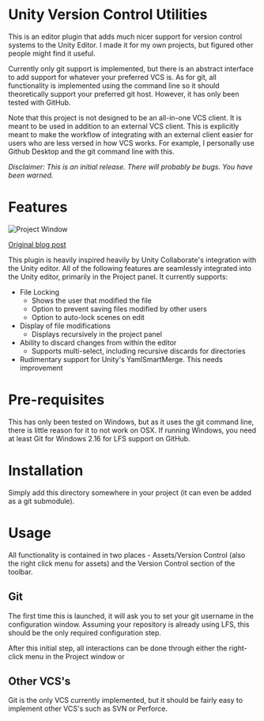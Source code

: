 # Unity Version Control Utilities
This is an editor plugin that adds much nicer support for version control systems to the Unity Editor.  I made it for my own projects, but figured other people might find it useful.

Currently only git support is implemented, but there is an abstract interface to add support for whatever your preferred VCS is.  As for git, all functionality is implemented using the command line so it should theoretically support your preferred git host.  However, it has only been tested with GitHub.

Note that this project is not designed to be an all-in-one VCS client.  It is meant to be used in addition to an external VCS client.  This is explicitly meant to make the workflow of integrating with an external client easier for users who are less versed in how VCS works.  For example, I personally use Github Desktop and the git command line with this.

*Disclaimer: This is an initial release.  There will probably be bugs.  You have been warned.*

# Features
![Project Window](http://shadowndacorner.com/wp-content/uploads/2018/02/ss-2018-02-25-at-04.50.10.jpg "Project Window with UVCSU, including modifications and locks")

[Original blog post](https://shadowndacorner.com/2018/02/25/extending-unity-for-git-and-maybe-other-source-control/)

This plugin is heavily inspired heavily by Unity Collaborate's integration with the Unity editor.  All of the following features are seamlessly integrated into the Unity editor, primarily in the Project panel.  It currently supports:
* File Locking
	* Shows the user that modified the file
	* Option to prevent saving files modified by other users
	* Option to auto-lock scenes on edit
* Display of file modifications
	* Displays recursively in the project panel
* Ability to discard changes from within the editor
	* Supports multi-select, including recursive discards for directories
* Rudimentary support for Unity's YamlSmartMerge.  This needs improvement

# Pre-requisites
This has only been tested on Windows, but as it uses the git command line, there is little reason for it to not work on OSX.  If running Windows, you need at least Git for Windows 2.16 for LFS support on GitHub.

# Installation
Simply add this directory somewhere in your project (it can even be added as a git submodule).

# Usage
All functionality is contained in two places - Assets/Version Control (also the right click menu for assets) and the Version Control section of the toolbar.

## Git
The first time this is launched, it will ask you to set your git username in the configuration window.  Assuming your repository is already using LFS, this should be the only required configuration step.

After this initial step, all interactions can be done through either the right-click menu in the Project window or 

## Other VCS's
Git is the only VCS currently implemented, but it should be fairly easy to implement other VCS's such as SVN or Perforce.